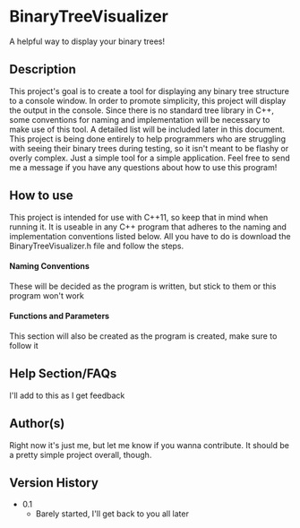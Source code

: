 # BinaryTreeVisualizer
 A helpful way to display your binary trees!

 ## Description
This project's goal is to create a tool for displaying any binary tree structure to a console window. In order to promote simplicity, this project will display the output in the console. Since there is no standard tree library in C++, some conventions for naming and implementation will be necessary to make use of this tool. A detailed list will be included later in this document. This project is being done entirely to help programmers who are struggling with seeing their binary trees during testing, so it isn't meant to be flashy or overly complex. Just a simple tool for a simple application. Feel free to send me a message if you have any questions about how to use this program!

## How to use
This project is intended for use with C++11, so keep that in mind when running it. 
It is useable in any C++ program that adheres to the naming and implementation conventions listed below.
All you have to do is download the BinaryTreeVisualizer.h file and follow the steps.

#### Naming Conventions
These will be decided as the program is written, but stick to them or this program won't work

#### Functions and Parameters
This section will also be created as the program is created, make sure to follow it

## Help Section/FAQs
I'll add to this as I get feedback

## Author(s)
Right now it's just me, but let me know if you wanna contribute. It should be a pretty simple project overall, though.

## Version History
* 0.1
    * Barely started, I'll get back to you all later